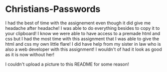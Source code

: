 # Christians-Passwords
I had the best of time with the assignement even though it did give me headache after headache! I was able to do everything besides to copy it to your clipboard! I know we were able to have access to a premade html and css but I had the most time with this assignment that I was able to give the html and css my own little flare! I did have help from my sister in law who is also a web developer with this assignment! I wouldn't of had it look as good as it is now without her!

I couldn't upload a picture to this README for some reason!

